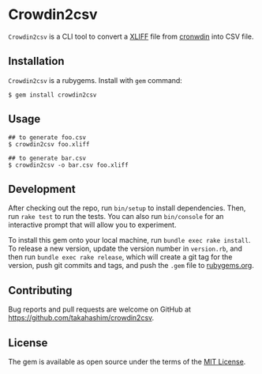 # Crowdin2csv

`Crowdin2csv` is a CLI tool to convert a [XLIFF](https://en.wikipedia.org/wiki/XLIFF) file from [cronwdin](https://crowdin.com) into CSV file.

## Installation

`Crowdin2csv` is a rubygems. Install with `gem` command:

```console
$ gem install crowdin2csv
```

## Usage

```console
## to generate foo.csv
$ crowdin2csv foo.xliff

## to generate bar.csv
$ crowdin2csv -o bar.csv foo.xliff
```

## Development

After checking out the repo, run `bin/setup` to install dependencies. Then, run `rake test` to run the tests. You can also run `bin/console` for an interactive prompt that will allow you to experiment.

To install this gem onto your local machine, run `bundle exec rake install`. To release a new version, update the version number in `version.rb`, and then run `bundle exec rake release`, which will create a git tag for the version, push git commits and tags, and push the `.gem` file to [rubygems.org](https://rubygems.org).

## Contributing

Bug reports and pull requests are welcome on GitHub at https://github.com/takahashim/crowdin2csv.

## License

The gem is available as open source under the terms of the [MIT License](https://opensource.org/licenses/MIT).
